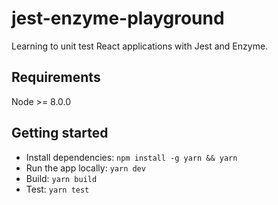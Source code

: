 # jest-enzyme-playground
Learning to unit test React applications with Jest and Enzyme.

## Requirements
Node >= 8.0.0

## Getting started
- Install dependencies: `npm install -g yarn && yarn`
- Run the app locally: `yarn dev`
- Build: `yarn build`
- Test: `yarn test`
